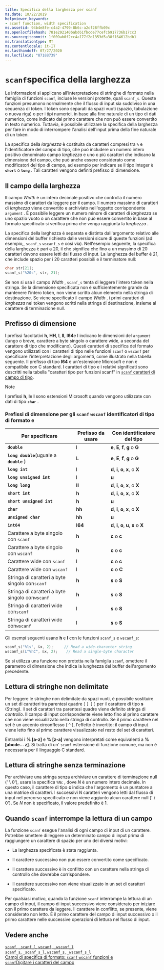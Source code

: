 ```yaml
---
title: Specifica della larghezza per scanf
ms.date: 10/22/2019
helpviewer_keywords:
- scanf function, width specification
ms.assetid: 94b4e8fe-c4a2-4799-8b6c-a2cf28ffb09c
ms.openlocfilehash: 781e292140babd61fbcde77cefcb917736b17cc3
ms.sourcegitcommit: 1f009ab0f2cc4a177f2d1353d5a38f164612bdb1
ms.translationtype: MT
ms.contentlocale: it-IT
ms.lasthandoff: 07/27/2020
ms.locfileid: "87188739"
---
```

# <a name="scanf-width-specification"></a>`scanf`specifica della larghezza

Le informazioni si applicano all’interpretazione di stringhe di formato nella famiglia di funzioni `scanf`, incluse le versioni protette, quali `scanf_s`. Queste funzioni presumono normalmente che il flusso di input sia suddiviso in una sequenza di token. I token sono separati da spazi vuoti (spazio, tabulazione o nuova riga) o per i tipi numerici, in base alla fine naturale di un tipo di dati numerico, come indicato dal primo carattere che non può essere convertito in testo numerico. Tuttavia, è possibile utilizzare la specifica della larghezza per fare in modo di interrompere l'analisi dell'input prima della fine naturale di un token.

La specifica della *larghezza* è costituita da caratteri compresi tra `%` e l'identificatore del campo di tipo, che può includere un numero intero positivo denominato campo *larghezza* e uno o più caratteri che indicano la dimensione del campo, che può anche essere considerato come modificatori del tipo di campo, ad esempio per indicare se il tipo Integer è **`short`** o **`long`** . Tali caratteri vengono definiti prefisso di dimensione.

## <a name="the-width-field"></a>Il campo della larghezza

Il campo *Width* è un intero decimale positivo che controlla il numero massimo di caratteri da leggere per il campo. Il numero massimo di caratteri di *larghezza* viene convertito e archiviato nell'oggetto corrispondente `argument` . È possibile leggere un numero minore di caratteri di *larghezza* se uno spazio vuoto o un carattere che non può essere convertito in base al formato specificato si verifica prima che venga raggiunta la *larghezza* .

La specifica della larghezza è separata e distinta dall'argomento relativo alle dimensioni del buffer richiesto dalle versioni sicure di queste funzioni (ad esempio,, `scanf_s` `wscanf_s` e così via). Nell'esempio seguente, la specifica della larghezza è pari a 20, il che significa che fino a un massimo di 20 caratteri devono essere letti dal flusso di input. La lunghezza del buffer è 21, che include spazio per i 20 caratteri possibili e il terminatore null:

```C
char str[21];
scanf_s("%20s", str, 21);
```

Se non si usa il campo *Width* , `scanf_s` tenta di leggere l'intero token nella stringa. Se la dimensione specificata non è sufficientemente grande da mantenere l'intero token, non viene scritto alcun elemento nella stringa di destinazione. Se viene specificato il campo *Width* , i primi caratteri di *larghezza* nel token vengono scritti nella stringa di destinazione, insieme al carattere di terminazione null.

## <a name="the-size-prefix"></a>Prefisso di dimensione

I prefissi facoltativi **h**, **HH**, **l**, **ll**, **I64**e **l** indicano le dimensioni del `argument` (lungo o breve, carattere a byte singolo o carattere wide, a seconda del carattere di tipo che modificano). Questi caratteri di specifica del formato vengono utilizzati con i caratteri di tipo nelle funzioni `scanf` o `wscanf` per specificare l'interpretazione degli argomenti, come illustrato nella tabella seguente. Il prefisso di tipo **I64** è un'estensione Microsoft e non è compatibile con C standard. I caratteri di tipo e i relativi significati sono descritti nella tabella "caratteri tipo per funzioni scanf" in [ `scanf` caratteri di campo di tipo](../c-runtime-library/scanf-type-field-characters.md).

> [!NOTE]
> I prefissi **h**, **l**e **l** sono estensioni Microsoft quando vengono utilizzate con dati di tipo **`char`** .

### <a name="size-prefixes-for-scanf-and-wscanf-format-type-specifiers"></a>Prefissi di dimensione per gli `scanf` `wscanf` identificatori di tipo di formato e

|Per specificare|Prefisso da usare|Con identificatore del tipo|
|----------------|----------------|-------------------------|
|**`double`**|**l**|**e**, **E**, **f**, **g** o **G**|
|**`long double`**(uguale a **`double`** )|**L**|**e**, **E**, **f**, **g** o **G**|
|**`long int`**|**l**|**d**, **i**, **o**, **x**, o **X**|
|**`long unsigned int`**|**l**|**u**|
|**`long long`**|**ll**|**d**, **i**, **o**, **x**, o **X**|
|**`short int`**|**h**|**d**, **i**, **o**, **x**, o **X**|
|**`short unsigned int`**|**h**|**u**|
|**`char`**|**hh**|**d**, **i**, **o**, **x**, o **X**|
|**`unsigned char`**|**hh**|**u**|
|**`int64`**|**I64**|**d**, **i**, **o**, **u**, **x** o **X**|
|Carattere a byte singolo con `scanf`|**h**|**c** o **c**|
|Carattere a byte singolo con `wscanf`|**h**|**c** o **c**|
|Carattere wide con `scanf`|**l**|**c** o **c**|
|Carattere wide con `wscanf`|**l**|**c** o **C**|
|Stringa di caratteri a byte singolo con`scanf`|**h**|**s** o **S**|
|Stringa di caratteri a byte singolo con`wscanf`|**h**|**s** o **S**|
|Stringa di caratteri wide con`scanf`|**l**|**s** o **S**|
|Stringa di caratteri wide con`wscanf`|**l**|**s** o **S**|

Gli esempi seguenti usano **h** e **l** con le funzioni `scanf_s` e `wscanf_s`:

```C
scanf_s("%ls", &x, 2);     // Read a wide-character string
wscanf_s(L"%hC", &x, 2);    // Read a single-byte character
```

Se si utilizza una funzione non protetta nella famiglia `scanf`, omettere il parametro di dimensione che indica la lunghezza del buffer dell'argomento precedente.

## <a name="reading-undelimited-strings"></a>Lettura di stringhe non delimitate

Per leggere le stringhe non delimitate da spazi vuoti, è possibile sostituire un set di caratteri tra parentesi quadre ( **`[ ]`** ) per il carattere di tipo **s** (String). Il set di caratteri tra parentesi quadre viene definito stringa di *controllo*. Il campo di input corrispondente viene letto fino al primo carattere che non viene visualizzato nella stringa di controllo. Se il primo carattere nel set è un accento circonflesso ( **`^`** ), l'effetto è invertito: il campo di input viene letto fino al primo carattere visualizzato nel resto del set di caratteri.

Entrambi i **% [a-z]** e **% [z-a]** vengono interpretati come equivalenti a **% [abcde... z]**. Si tratta di un' `scanf` estensione di funzione comune, ma non è necessaria per il linguaggio C standard.

## <a name="reading-unterminated-strings"></a>Lettura di stringhe senza terminazione

Per archiviare una stringa senza archiviare un carattere di terminazione null (' \ 0'), usare la specifica `%Nc` , dove *N* è un numero intero decimale. In questo caso, il carattere di tipo **c** indica che l'argomento è un puntatore a una matrice di caratteri. I successivi *N* caratteri vengono letti dal flusso di input nel percorso specificato e non viene aggiunto alcun carattere null (' \ 0'). Se *N* non è specificato, il valore predefinito è 1.

## <a name="when-scanf-stops-reading-a-field"></a>Quando `scanf` interrompe la lettura di un campo

La funzione `scanf` esegue l'analisi di ogni campo di input di un carattere. Potrebbe smettere di leggere un determinato campo di input prima di raggiungere un carattere di spazio per uno dei diversi motivi:

- La larghezza specificata è stata raggiunta.

- Il carattere successivo non può essere convertito come specificato.

- Il carattere successivo è in conflitto con un carattere nella stringa di controllo che dovrebbe corrispondere.

- Il carattere successivo non viene visualizzato in un set di caratteri specificato.

Per qualsiasi motivo, quando la funzione `scanf` interrompe la lettura di un campo di input, il campo di input successivo viene considerato per iniziare con il primo carattere da leggere. Il carattere in conflitto, se presente, viene considerato non letto. È il primo carattere del campo di input successivo o il primo carattere nelle successive operazioni di lettura nel flusso di input.

## <a name="see-also"></a>Vedere anche

[`scanf`, `_scanf_l`, `wscanf`, `_wscanf_l`](../c-runtime-library/reference/scanf-scanf-l-wscanf-wscanf-l.md)<br/>
[`scanf_s`, `_scanf_s_l`, `wscanf_s`, `_wscanf_s_l`](../c-runtime-library/reference/scanf-s-scanf-s-l-wscanf-s-wscanf-s-l.md)<br/>
[Campi di specifica di formato: `scanf` `wscanf` funzioni e](../c-runtime-library/format-specification-fields-scanf-and-wscanf-functions.md)<br/>
[`scanf`Digitare i caratteri del campo](../c-runtime-library/scanf-type-field-characters.md)<br/>
